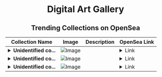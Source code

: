 <div align="center">

# Digital Art Gallery

## Trending Collections on OpenSea

| Collection Name                       | Image                                                                                     | Description                       | OpenSea Link                                                                                          |
|---------------------------------------|-------------------------------------------------------------------------------------------|-----------------------------------|--------------------------------------------------------------------------------------------------------|
| **<details><summary>Unidentified co...</summary>Unidentified contract 02c83b48-64d0-4b09-8db4-81f7858d8a98</details>** | ![Image](https://i.seadn.io/s/raw/files/017a61ef6fc52ccb267bda798d7334ea.png?w=500&auto=format?w=200&auto=format) |  | <details><summary>Link</summary>[Unidentified contract 02c83b48-64d0-4b09-8db4-81f7858d8a98](https://opensea.io/collection/unidentified-contract-02c83b48-64d0-4b09-8db4-81f7)</details> |
| **<details><summary>Unidentified co...</summary>Unidentified contract 9319a0f2-139e-4a24-87c2-fdd2cb68ca7f</details>** | ![Image](https://i.seadn.io/s/raw/files/104bf387dad8775eaf6d28ae99bd2f72.jpg?w=500&auto=format?w=200&auto=format) |  | <details><summary>Link</summary>[Unidentified contract 9319a0f2-139e-4a24-87c2-fdd2cb68ca7f](https://opensea.io/collection/unidentified-contract-9319a0f2-139e-4a24-87c2-fdd2)</details> |
| **<details><summary>Unidentified co...</summary>Unidentified contract 9ea3f863-9b01-4f33-9b20-7f8a3b70f3c0</details>** | ![Image](https://i.seadn.io/s/raw/files/017a61ef6fc52ccb267bda798d7334ea.png?w=500&auto=format?w=200&auto=format) |  | <details><summary>Link</summary>[Unidentified contract 9ea3f863-9b01-4f33-9b20-7f8a3b70f3c0](https://opensea.io/collection/unidentified-contract-9ea3f863-9b01-4f33-9b20-7f8a)</details> |

</div>